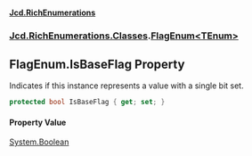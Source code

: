 #### [Jcd.RichEnumerations](index.md 'index')
### [Jcd.RichEnumerations.Classes](Jcd.RichEnumerations.Classes.md 'Jcd.RichEnumerations.Classes').[FlagEnum&lt;TEnum&gt;](FlagEnum_TEnum_.md 'Jcd.RichEnumerations.Classes.FlagEnum<TEnum>')

## FlagEnum<TEnum>.IsBaseFlag Property

Indicates if this instance represents a value with a single bit set.

```csharp
protected bool IsBaseFlag { get; set; }
```

#### Property Value
[System.Boolean](https://docs.microsoft.com/en-us/dotnet/api/System.Boolean 'System.Boolean')